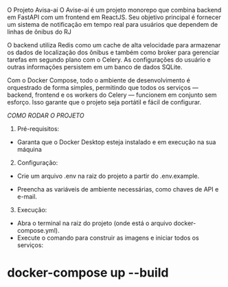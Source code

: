 O Projeto Avisa-aí
O Avise-aí é um projeto monorepo que combina backend em FastAPI com um frontend em ReactJS. Seu objetivo principal é fornecer um sistema de notificação em tempo real para usuários que dependem de linhas de ônibus do RJ

O backend utiliza Redis como um cache de alta velocidade para armazenar os dados de localização dos ônibus e também como broker para gerenciar tarefas em segundo plano com o Celery. As configurações do usuário e outras informações persistem em um banco de dados SQLite.

Com o Docker Compose, todo o ambiente de desenvolvimento é orquestrado de forma simples, permitindo que todos os serviços — backend, frontend e os workers do Celery — funcionem em conjunto sem esforço. Isso garante que o projeto seja portátil e fácil de configurar.

*COMO RODAR O PROJETO*

1. Pré-requisitos:
- Garanta que o Docker Desktop esteja instalado e em execução na sua máquina

2. Configuração:
- Crie um arquivo .env na raiz do projeto a partir do .env.example.

- Preencha as variáveis de ambiente necessárias, como chaves de API e e-mail.

3. Execução:
- Abra o terminal na raiz do projeto (onde está o arquivo docker-compose.yml).
- Execute o comando para construir as imagens e iniciar todos os serviços:

# docker-compose up --build